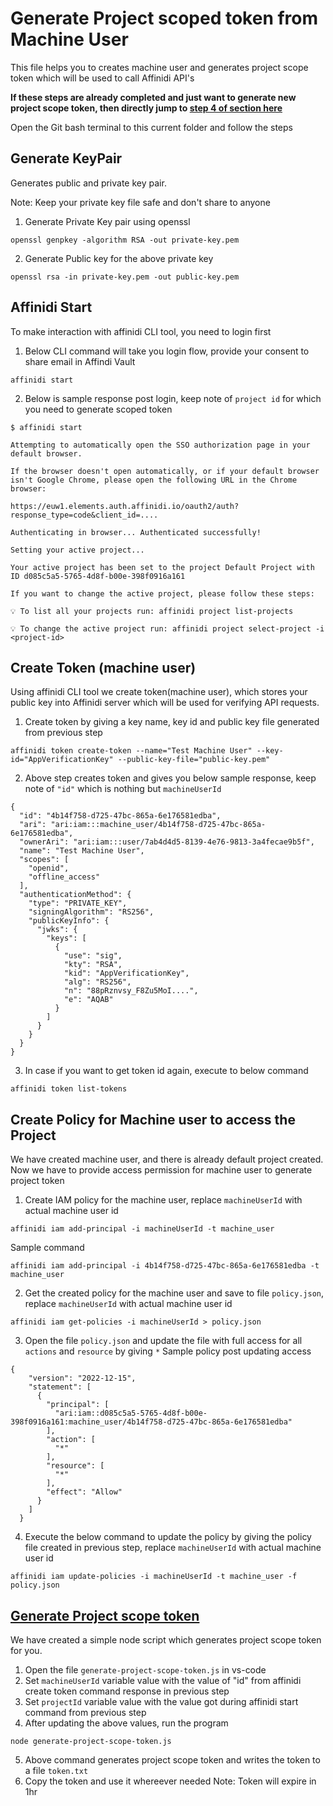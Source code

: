 
# Generate Project scoped token from Machine User
This file helps you to creates machine user and generates project scope token which will be used to call Affinidi API's

**If these steps are already completed and just want to generate new project scope token, then directly jump to [step 4 of section here](#generate-scope-token)**

Open the Git bash terminal to this current folder and follow the steps

## Generate KeyPair
Generates public and private key pair.

Note: Keep your private key file safe and don't share to anyone 

1. Generate Private Key pair using openssl
```
openssl genpkey -algorithm RSA -out private-key.pem
```
2. Generate Public key for the above private key
```
openssl rsa -in private-key.pem -out public-key.pem
```


## Affinidi Start
To make interaction with affinidi CLI tool, you need to login first
1. Below CLI command will take you login flow, provide your consent to share email in Affindi Vault
```
affinidi start
```
2. Below is sample response post login, keep note of `project id` for which you need to generate scoped token
```
$ affinidi start

Attempting to automatically open the SSO authorization page in your default browser.

If the browser doesn't open automatically, or if your default browser isn't Google Chrome, please open the following URL in the Chrome browser:

https://euw1.elements.auth.affinidi.io/oauth2/auth?response_type=code&client_id=....

Authenticating in browser... Authenticated successfully!

Setting your active project...

Your active project has been set to the project Default Project with ID d085c5a5-5765-4d8f-b00e-398f0916a161

If you want to change the active project, please follow these steps:

💡 To list all your projects run: affinidi project list-projects

💡 To change the active project run: affinidi project select-project -i <project-id>
```

## Create Token (machine user)
Using affinidi CLI tool we create token(machine user), which stores your public key into Affinidi server which will be used for verifying API requests.
1. Create token by giving a key name, key id and public key file generated from previous step
```
affinidi token create-token --name="Test Machine User" --key-id="AppVerificationKey" --public-key-file="public-key.pem"
```
2. Above step creates token and gives you below sample response, keep note of `"id"` which is nothing but `machineUserId`
```
{
  "id": "4b14f758-d725-47bc-865a-6e176581edba",
  "ari": "ari:iam:::machine_user/4b14f758-d725-47bc-865a-6e176581edba",
  "ownerAri": "ari:iam:::user/7ab4d4d5-8139-4e76-9813-3a4fecae9b5f",
  "name": "Test Machine User",
  "scopes": [
    "openid",
    "offline_access"
  ],
  "authenticationMethod": {
    "type": "PRIVATE_KEY",
    "signingAlgorithm": "RS256",
    "publicKeyInfo": {
      "jwks": {
        "keys": [
          {
            "use": "sig",
            "kty": "RSA",
            "kid": "AppVerificationKey",
            "alg": "RS256",
            "n": "88pRznvsy_F8Zu5MoI....",
            "e": "AQAB"
          }
        ]
      }
    }
  }
}
```
3. In case if you want to get token id again, execute to below command
```
affinidi token list-tokens
```

## Create Policy for Machine user to access the Project
We have created machine user, and there is already default project created. Now we have to provide access permission for machine user to generate project token
1. Create IAM policy for the machine user, replace `machineUserId` with actual machine user id
```
affinidi iam add-principal -i machineUserId -t machine_user

```
Sample command
```
affinidi iam add-principal -i 4b14f758-d725-47bc-865a-6e176581edba -t machine_user
``` 
2. Get the created policy for the machine user and save to file `policy.json`, replace `machineUserId` with actual machine user id
```
affinidi iam get-policies -i machineUserId > policy.json
```
3. Open the file `policy.json` and update the file with full access for all `actions` and `resource` by giving `*`
Sample policy post updating access
```
{
    "version": "2022-12-15",
    "statement": [
      {
        "principal": [
          "ari:iam::d085c5a5-5765-4d8f-b00e-398f0916a161:machine_user/4b14f758-d725-47bc-865a-6e176581edba"
        ],
        "action": [
          "*"
        ],
        "resource": [
          "*"
        ],
        "effect": "Allow"
      }
    ]
  }
```
4. Execute the below command to update the policy by giving the policy file created in previous step, replace `machineUserId` with actual machine user id
```
affinidi iam update-policies -i machineUserId -t machine_user -f policy.json
```
## [Generate Project scope token](#generate-scope-token)
We have created a simple node script which generates project scope token for you.
1. Open the file `generate-project-scope-token.js` in vs-code 
2. Set `machineUserId` variable value with the value of "id" from affinidi create token command response in previous step
3. Set `projectId` variable value with the value got during affinidi start command from previous step
4. After updating the above values, run the program
```
node generate-project-scope-token.js
``` 
5. Above command generates project scope token and writes the token to a file `token.txt`
6. Copy the token and use it whereever needed
Note: Token will expire in 1hr